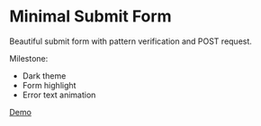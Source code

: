 # Minimal Submit Form

Beautiful submit form with pattern verification and POST request.

Milestone:
* Dark theme
* Form highlight
* Error text animation

[Demo](https://submit-form-beta.vercel.app/)